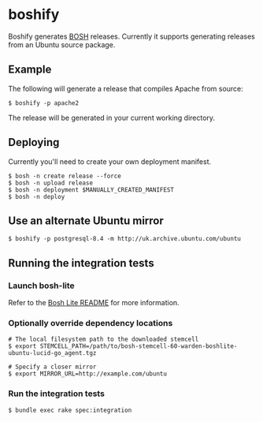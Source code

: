 # boshify

Boshify generates [BOSH](https://github.com/cloudfoundry/bosh) releases.
Currently it supports generating releases from an Ubuntu source package.

## Example

The following will generate a release that compiles Apache from source:
```
$ boshify -p apache2
```

The release will be generated in your current working directory.

## Deploying

Currently you'll need to create your own deployment manifest.
```
$ bosh -n create release --force
$ bosh -n upload release
$ bosh -n deployment $MANUALLY_CREATED_MANIFEST
$ bosh -n deploy
```

## Use an alternate Ubuntu mirror

```
$ boshify -p postgresql-8.4 -m http://uk.archive.ubuntu.com/ubuntu
```

## Running the integration tests

### Launch bosh-lite

Refer to the [Bosh Lite README](https://github.com/cloudfoundry/bosh-lite/blob/master/README.md)
for more information.

### Optionally override dependency locations

```
# The local filesystem path to the downloaded stemcell
$ export STEMCELL_PATH=/path/to/bosh-stemcell-60-warden-boshlite-ubuntu-lucid-go_agent.tgz

# Specify a closer mirror
$ export MIRROR_URL=http://example.com/ubuntu
```

### Run the integration tests

```
$ bundle exec rake spec:integration
```
